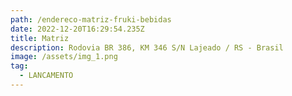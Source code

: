 ```yaml
---
path: /endereco-matriz-fruki-bebidas
date: 2022-12-20T16:29:54.235Z
title: Matriz
description: Rodovia BR 386, KM 346 S/N Lajeado / RS - Brasil
image: /assets/img_1.png
tag:
  - LANCAMENTO
---
```

